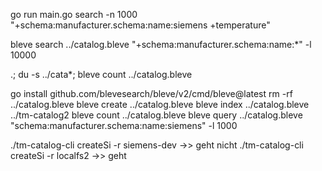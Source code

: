 go run main.go search -n 1000 "+schema\:manufacturer.schema\:name:siemens +temperature"

bleve search ../catalog.bleve "+schema\:manufacturer.schema\:name:*" -l 10000

.; du -s ../cata*; bleve count ../catalog.bleve


go install github.com/blevesearch/bleve/v2/cmd/bleve@latest
rm -rf ../catalog.bleve
bleve create ../catalog.bleve
bleve index ../catalog.bleve ../tm-catalog2
bleve count ../catalog.bleve
bleve query ../catalog.bleve "schema\:manufacturer.schema\:name:siemens" -l 1000

./tm-catalog-cli createSi -r siemens-dev ->> geht nicht
./tm-catalog-cli createSi -r localfs2 ->> geht